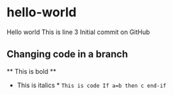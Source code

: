 # hello-world
Hello world
This is line 3
Initial commit on GitHub
## Changing code in a branch
** This is bold **
* This is italics *
`This is code If a=b then c end-if`
